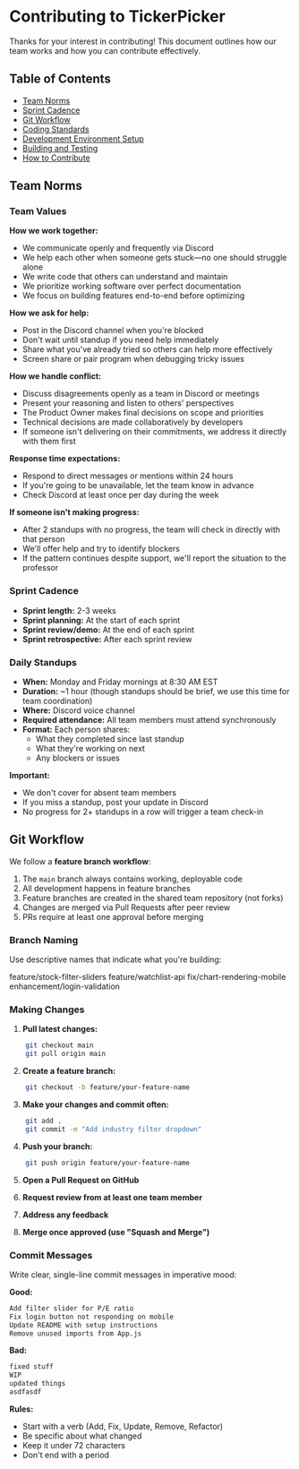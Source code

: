 # Contributing to TickerPicker

Thanks for your interest in contributing! This document outlines how our team works and how you can contribute effectively.

## Table of Contents

- [Team Norms](#team-norms)
- [Sprint Cadence](#sprint-cadence)
- [Git Workflow](#git-workflow)
- [Coding Standards](#coding-standards)
- [Development Environment Setup](#development-environment-setup)
- [Building and Testing](#building-and-testing)
- [How to Contribute](#how-to-contribute)

## Team Norms

### Team Values

**How we work together:**
- We communicate openly and frequently via Discord
- We help each other when someone gets stuck—no one should struggle alone
- We write code that others can understand and maintain
- We prioritize working software over perfect documentation
- We focus on building features end-to-end before optimizing

**How we ask for help:**
- Post in the Discord channel when you're blocked
- Don't wait until standup if you need help immediately  
- Share what you've already tried so others can help more effectively
- Screen share or pair program when debugging tricky issues

**How we handle conflict:**
- Discuss disagreements openly as a team in Discord or meetings
- Present your reasoning and listen to others' perspectives
- The Product Owner makes final decisions on scope and priorities
- Technical decisions are made collaboratively by developers
- If someone isn't delivering on their commitments, we address it directly with them first

**Response time expectations:**
- Respond to direct messages or mentions within 24 hours
- If you're going to be unavailable, let the team know in advance
- Check Discord at least once per day during the week

**If someone isn't making progress:**
- After 2 standups with no progress, the team will check in directly with that person
- We'll offer help and try to identify blockers
- If the pattern continues despite support, we'll report the situation to the professor

### Sprint Cadence

- **Sprint length:** 2-3 weeks
- **Sprint planning:** At the start of each sprint
- **Sprint review/demo:** At the end of each sprint
- **Sprint retrospective:** After each sprint review

### Daily Standups

- **When:** Monday and Friday mornings at 8:30 AM EST
- **Duration:** ~1 hour (though standups should be brief, we use this time for team coordination)
- **Where:** Discord voice channel
- **Required attendance:** All team members must attend synchronously
- **Format:** Each person shares:
  - What they completed since last standup
  - What they're working on next
  - Any blockers or issues

**Important:** 
- We don't cover for absent team members
- If you miss a standup, post your update in Discord
- No progress for 2+ standups in a row will trigger a team check-in

## Git Workflow

We follow a **feature branch workflow**:

1. The `main` branch always contains working, deployable code
2. All development happens in feature branches
3. Feature branches are created in the shared team repository (not forks)
4. Changes are merged via Pull Requests after peer review
5. PRs require at least one approval before merging

### Branch Naming

Use descriptive names that indicate what you're building:

feature/stock-filter-sliders
feature/watchlist-api
fix/chart-rendering-mobile
enhancement/login-validation

### Making Changes

1. **Pull latest changes:**
```bash
    git checkout main
    git pull origin main
```

2. **Create a feature branch:**
```bash
    git checkout -b feature/your-feature-name
```

3. **Make your changes and commit often:**
```bash   
    git add .
    git commit -m "Add industry filter dropdown"
```

4. **Push your branch:**
```bash   
    git push origin feature/your-feature-name
```

5. **Open a Pull Request on GitHub**

6. **Request review from at least one team member**

7. **Address any feedback**

8. **Merge once approved (use "Squash and Merge")**

### Commit Messages

Write clear, single-line commit messages in imperative mood:

**Good:**
```bash
Add filter slider for P/E ratio
Fix login button not responding on mobile
Update README with setup instructions
Remove unused imports from App.js
```
**Bad:**
```bash
fixed stuff
WIP
updated things
asdfasdf
```

**Rules:**
- Start with a verb (Add, Fix, Update, Remove, Refactor)
- Be specific about what changed
- Keep it under 72 characters
- Don't end with a period
